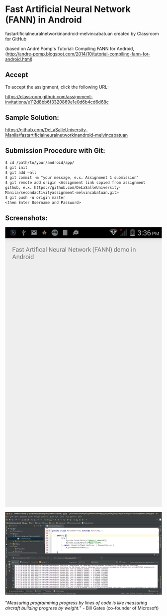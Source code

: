 # Fast Artificial Neural Network (FANN) in Android

fastartificialneuralnetworkinandroid-melvincabatuan created by Classroom for GitHub

(based on André Pomp's Tutorial: Compiling FANN for Android, (http://andre-pomp.blogspot.com/2014/10/tutorial-compiling-fann-for-android.html)

## Accept

To accept the assignment, click the following URL:

https://classroom.github.com/assignment-invitations/e112d8bb6f3320869e1e0d6b4cd6d68c

## Sample Solution:

https://github.com/DeLaSalleUniversity-Manila/fastartificialneuralnetworkinandroid-melvincabatuan

## Submission Procedure with Git: 

```shell
$ cd /path/to/your/android/app/
$ git init
$ git add –all
$ git commit -m "your message, e.x. Assignment 1 submission"
$ git remote add origin <Assignment link copied from assignment github, e.x. https://github.com/DeLaSalleUniversity-Manila/secondactivityassignment-melvincabatuan.git>
$ git push -u origin master
<then Enter Username and Password>
```


## Screenshots:

![alt tag](https://github.com/DeLaSalleUniversity-Manila/fastartificialneuralnetworkinandroid-melvincabatuan/blob/master/device-2015-11-11-153632.png)

![alt tag](https://github.com/DeLaSalleUniversity-Manila/fastartificialneuralnetworkinandroid-melvincabatuan/blob/master/FANN4Android_001.png)


"*Measuring programming progress by lines of code is like measuring aircraft building progress by weight.*" - Bill Gates (co-founder of Microsoft) 
